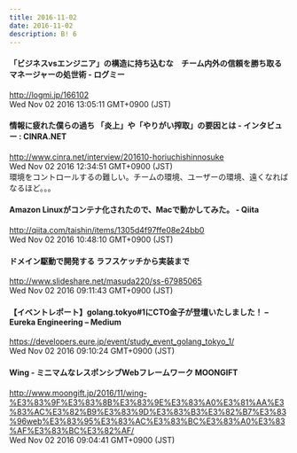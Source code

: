 ```yaml
---
title: 2016-11-02
date: 2016-11-02
description: B! 6
---
```


#### 「ビジネスvsエンジニア」の構造に持ち込むな　チーム内外の信頼を勝ち取るマネージャーの処世術 - ログミー
http://logmi.jp/166102<br>
Wed Nov 02 2016 13:05:11 GMT+0900 (JST)<br>


#### 情報に疲れた僕らの過ち 「炎上」や「やりがい搾取」の要因とは - インタビュー : CINRA.NET
http://www.cinra.net/interview/201610-horiuchishinnosuke<br>
Wed Nov 02 2016 12:34:51 GMT+0900 (JST)<br>
環境をコントロールするの難しい。チームの環境、ユーザーの環境、遠くなればなるほど。。。


#### Amazon Linuxがコンテナ化されたので、Macで動かしてみた。 - Qiita
http://qiita.com/taishin/items/1305d4f97ffe08e24bb0<br>
Wed Nov 02 2016 10:48:10 GMT+0900 (JST)<br>


#### ドメイン駆動で開発する ラフスケッチから実装まで
http://www.slideshare.net/masuda220/ss-67985065<br>
Wed Nov 02 2016 09:11:43 GMT+0900 (JST)<br>


#### 【イベントレポート】golang.tokyo#1にCTO金子が登壇いたしました！ – Eureka Engineering – Medium
https://developers.eure.jp/event/study_event_golang_tokyo_1/<br>
Wed Nov 02 2016 09:10:24 GMT+0900 (JST)<br>


#### Wing - ミニマムなレスポンシブWebフレームワーク MOONGIFT
http://www.moongift.jp/2016/11/wing-%E3%83%9F%E3%83%8B%E3%83%9E%E3%83%A0%E3%81%AA%E3%83%AC%E3%82%B9%E3%83%9D%E3%83%B3%E3%82%B7%E3%83%96web%E3%83%95%E3%83%AC%E3%83%BC%E3%83%A0%E3%83%AF%E3%83%BC%E3%82%AF/<br>
Wed Nov 02 2016 09:04:41 GMT+0900 (JST)<br>


